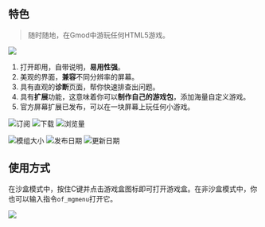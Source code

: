 ## 特色

> 随时随地，在Gmod中游玩任何HTML5游戏。

![](https://obscureimage.netlify.app/posts/20240123212316_1.jpg)

1. 打开即用，自带说明，**易用性强**。
2. 美观的界面，**兼容**不同分辨率的屏幕。
3. 具有直观的**诊断**页面，帮你快速排查出问题。
4. 具有**扩展**功能，这意味着你可以**制作自己的游戏包**，添加海量自定义游戏。
5. 官方屏幕扩展已发布，可以在一块屏幕上玩任何小游戏。

![订阅](https://img.shields.io/steam/subscriptions/3139202986?style=for-the-badge&label=订阅&color=b4e419)  ![下载](https://img.shields.io/steam/downloads/3139202986?style=for-the-badge&label=下载&color=00adb5)  ![浏览量](https://img.shields.io/steam/views/3139202986?style=for-the-badge&label=浏览量&color=ff5719)

![模组大小](https://img.shields.io/steam/size/3139202986?style=for-the-badge&label=模组大小&color=2ea043)  ![发布日期](https://img.shields.io/steam/release-date/3139202986?style=for-the-badge&label=发布日期&color=ffb300)  ![更新日期](https://img.shields.io/steam/update-date/3139202986?style=for-the-badge&label=更新日期&color=515de9)


## 使用方式

在沙盒模式中，按住C键并点击游戏盒图标即可打开游戏盒。在非沙盒模式中，你也可以输入指令`of_mgmenu`打开它。

![](https://obscureimage.netlify.app/posts/20240116202110_1.jpg)